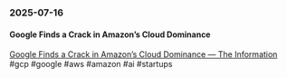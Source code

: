### 2025-07-16
#### Google Finds a Crack in Amazon’s Cloud Dominance
[Google Finds a Crack in Amazon’s Cloud Dominance — The Information](https://www.theinformation.com/articles/google-finds-crack-amazons-cloud-dominance?rc=arnbfe) #gcp #google #aws #amazon #ai  #startups 



